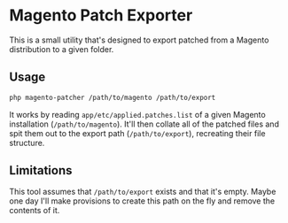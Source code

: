 # Magento Patch Exporter

This is a small utility that's designed to export patched from a Magento distribution to a given folder.

## Usage

```bash
php magento-patcher /path/to/magento /path/to/export
```

It works by reading `app/etc/applied.patches.list` of a given Magento installation (`/path/to/magento`). It'll then collate all of the patched files and spit them out to the export path (`/path/to/export`), recreating their file structure.

## Limitations

This tool assumes that `/path/to/export` exists and that it's empty. Maybe one day I'll make provisions to create this path on the fly and remove the contents of it.
